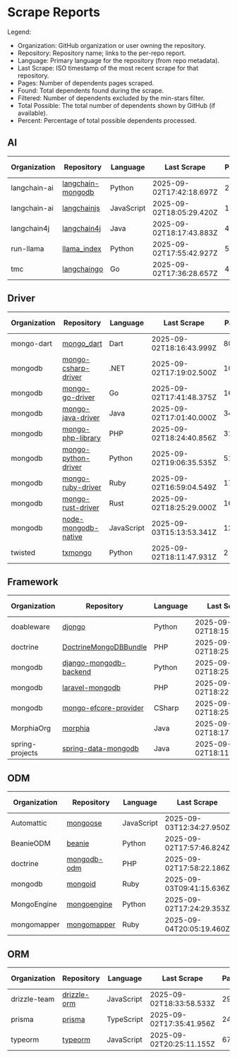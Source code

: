# Scrape Reports

Legend:

- Organization: GitHub organization or user owning the repository.
- Repository: Repository name; links to the per-repo report.
- Language: Primary language for the repository (from repo metadata).
- Last Scrape: ISO timestamp of the most recent scrape for that repository.
- Pages: Number of dependents pages scraped.
- Found: Total dependents found during the scrape.
- Filtered: Number of dependents excluded by the min-stars filter.
- Total Possible: The total number of dependents shown by GitHub (if available).
- Percent: Percentage of total possible dependents processed.

## AI

| Organization | Repository | Language | Last Scrape | Pages | Found | Filtered | Total Possible | Percent |
|---|---|---|---|---|---|---|---:|---:|
| langchain-ai | [langchain-mongodb](reports/langchain-ai-langchain-mongodb-dependents.md) | Python | 2025-09-02T17:42:18.697Z | 23 | 673 | 659 | 977 | 68.9% |
| langchain-ai | [langchainjs](reports/langchain-ai-langchainjs-dependents.md) | JavaScript | 2025-09-02T18:05:29.420Z | 1123 | 33276 | 32881 | 47411 | 70.2% |
| langchain4j | [langchain4j](reports/langchain4j-langchain4j-dependents.md) | Java | 2025-09-02T18:17:43.883Z | 43 | 1258 | 1219 | 1568 | 80.2% |
| run-llama | [llama_index](reports/run-llama-llama_index-dependents.md) | Python | 2025-09-02T17:55:42.927Z | 550 | 16372 | 16086 | 22719 | 72.1% |
| tmc | [langchaingo](reports/tmc-langchaingo-dependents.md) | Go | 2025-09-02T17:36:28.657Z | 40 | 1134 | 1086 | 1500 | 75.6% |

## Driver

| Organization | Repository | Language | Last Scrape | Pages | Found | Filtered | Total Possible | Percent |
|---|---|---|---|---|---|---|---:|---:|
| mongo-dart | [mongo_dart](reports/mongo-dart-mongo_dart-dependents.md) | Dart | 2025-09-02T18:16:43.999Z | 80 | 2393 | 2388 | 5634 | 42.5% |
| mongodb | [mongo-csharp-driver](reports/mongodb-mongo-csharp-driver-dependents.md) | .NET | 2025-09-02T17:19:02.500Z | 1044 | 31141 | 31006 | 87652 | 35.5% |
| mongodb | [mongo-go-driver](reports/mongodb-mongo-go-driver-dependents.md) | Go | 2025-09-02T17:41:48.375Z | 1638 | 47855 | 47236 | 97503 | 49.1% |
| mongodb | [mongo-java-driver](reports/mongodb-mongo-java-driver-dependents.md) | Java | 2025-09-02T17:01:40.000Z | 341 | 10161 | 10019 | 17791 | 57.1% |
| mongodb | [mongo-php-library](reports/mongodb-mongo-php-library-dependents.md) | PHP | 2025-09-02T18:24:40.856Z | 312 | 9269 | 9199 | 22122 | 41.9% |
| mongodb | [mongo-python-driver](reports/mongodb-mongo-python-driver-dependents.md) | Python | 2025-09-02T19:06:35.535Z | 5127 | 148979 | 148493 | 398911 | 37.3% |
| mongodb | [mongo-ruby-driver](reports/mongodb-mongo-ruby-driver-dependents.md) | Ruby | 2025-09-02T16:59:04.549Z | 172 | 5056 | 4907 | 22226 | 22.7% |
| mongodb | [mongo-rust-driver](reports/mongodb-mongo-rust-driver-dependents.md) | Rust | 2025-09-02T18:25:29.000Z | 165 | 4874 | 4803 | 10985 | 44.4% |
| mongodb | [node-mongodb-native](reports/mongodb-node-mongodb-native-dependents.md) | JavaScript | 2025-09-03T15:13:53.341Z | 12651 | 378089 | 377969 | 5703458 | 6.6% |
| twisted | [txmongo](reports/twisted-txmongo-dependents.md) | Python | 2025-09-02T18:11:47.931Z | 2 | 40 | 38 | 108 | 37.0% |

## Framework

| Organization | Repository | Language | Last Scrape | Pages | Found | Filtered | Total Possible | Percent |
|---|---|---|---|---|---|---|---:|---:|
| doableware | [djongo](reports/doableware-djongo-dependents.md) | Python | 2025-09-02T18:15:36.111Z | 195 | 5795 | 5789 | 12495 | 46.4% |
| doctrine | [DoctrineMongoDBBundle](reports/doctrine-DoctrineMongoDBBundle-dependents.md) | PHP | 2025-09-02T18:25:44.170Z | 27 | 779 | 762 | 2471 | 31.5% |
| mongodb | [django-mongodb-backend](reports/mongodb-django-mongodb-backend-dependents.md) | Python | 2025-09-02T18:25:47.794Z | 2 | 37 | 36 | 49 | 75.5% |
| mongodb | [laravel-mongodb](reports/mongodb-laravel-mongodb-dependents.md) | PHP | 2025-09-02T18:22:44.452Z | 103 | 3062 | 3049 | 9336 | 32.8% |
| mongodb | [mongo-efcore-provider](reports/mongodb-mongo-efcore-provider-dependents.md) | CSharp | 2025-09-02T18:25:12.592Z | 29 | 855 | 853 | 1179 | 72.5% |
| MorphiaOrg | [morphia](reports/MorphiaOrg-morphia-dependents.md) | Java | 2025-09-02T18:17:02.642Z | 7 | 183 | 176 | 322 | 56.8% |
| spring-projects | [spring-data-mongodb](reports/spring-projects-spring-data-mongodb-dependents.md) | Java | 2025-09-02T18:11:35.479Z | 257 | 7628 | 7520 | 29376 | 26.0% |

## ODM

| Organization | Repository | Language | Last Scrape | Pages | Found | Filtered | Total Possible | Percent |
|---|---|---|---|---|---|---|---:|---:|
| Automattic | [mongoose](reports/Automattic-mongoose-dependents.md) | JavaScript | 2025-09-03T12:34:27.950Z | 6540 | 195207 | 195142 | 5656841 | 3.5% |
| BeanieODM | [beanie](reports/BeanieODM-beanie-dependents.md) | Python | 2025-09-02T17:57:46.824Z | 95 | 2814 | 2788 | 4295 | 65.5% |
| doctrine | [mongodb-odm](reports/doctrine-mongodb-odm-dependents.md) | PHP | 2025-09-02T17:58:22.186Z | 33 | 961 | 927 | 3078 | 31.2% |
| mongodb | [mongoid](reports/mongodb-mongoid-dependents.md) | Ruby | 2025-09-03T09:41:15.636Z | 136 | 4013 | 3881 | 23646 | 17.0% |
| MongoEngine | [mongoengine](reports/MongoEngine-mongoengine-dependents.md) | Python | 2025-09-02T17:24:29.353Z | 372 | 11060 | 10938 | 27281 | 40.5% |
| mongomapper | [mongomapper](reports/mongomapper-mongomapper-dependents.md) | Ruby | 2025-09-04T20:05:19.460Z | 18 | 473 | 454 | 2787 | 17.0% |

## ORM

| Organization | Repository | Language | Last Scrape | Pages | Found | Filtered | Total Possible | Percent |
|---|---|---|---|---|---|---|---:|---:|
| drizzle-team | [drizzle-orm](reports/drizzle-team-drizzle-orm-dependents.md) | JavaScript | 2025-09-02T18:33:58.533Z | 2910 | 86878 | 86401 | 140054 | 62.0% |
| prisma | [prisma](reports/prisma-prisma-dependents.md) | TypeScript | 2025-09-02T17:35:41.956Z | 2422 | 72369 | 72289 | 754385 | 9.6% |
| typeorm | [typeorm](reports/typeorm-typeorm-dependents.md) | JavaScript | 2025-09-02T20:25:11.155Z | 6783 | 202308 | 201690 | 427324 | 47.3% |

